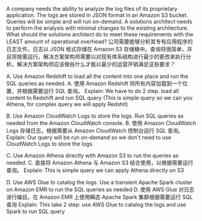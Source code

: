 A company needs the ability to analyze the log files of its proprietary application. The logs are stored in JSON format in an Amazon S3 bucket. Queries will be simple and will run on-demand. A solutions architect needs to perform the analysis with minimal changes to the existing architecture. What should the solutions architect do to meet these requirements with the LEAST amount of operational overhead? 
公司需要能够分析其专有应用程序的日志文件。日志以 JSON 格式存储在 Amazon S3 存储桶中。查询将很简单，并且将按需运行。解决方案架构师需要以对现有体系结构进行最少的更改来执行分析。解决方案架构师应该做些什么才能以最少的运营开销满足这些要求？

A. Use Amazon Redshift to load all the content into one place and run the SQL queries as needed. 
A. 使用 Amazon Redshift 将所有内容加载到一个位置，并根据需要运行 SQL 查询。
Explain: We have to do 2 step. load all content to Redshift and run SQL query (This is simple query so we can you Athena, for complex query we will apply Redshit)

B. Use Amazon CloudWatch Logs to store the logs. Run SQL queries as needed from the Amazon CloudWatch console. 
B. 使用 Amazon CloudWatch Logs 存储日志。根据需要从 Amazon CloudWatch 控制台运行 SQL 查询。
Explain: Our query will be run on-demand so we don't need to use CloudWatch Logs to store the logs.

C. Use Amazon Athena directly with Amazon S3 to run the queries as needed. 
C. 直接将 Amazon Athena 与 Amazon S3 结合使用，以根据需要运行查询。
Explain: This is simple query we can apply Athena directly on S3

D. Use AWS Glue to catalog the logs. Use a transient Apache Spark cluster on Amazon EMR to run the SQL queries as needed
D. 使用 AWS Glue 对日志进行编目。在 Amazon EMR 上使用瞬态 Apache Spark 集群根据需要运行 SQL 查询
Explain:  This take 2 step: use AWS Glue to catalog the logs and use Spark to run SQL query